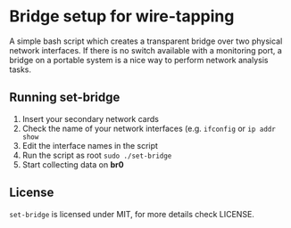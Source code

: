 # Bridge setup for wire-tapping

A simple bash script which creates a transparent bridge over two physical
network interfaces. If there is no switch available with a monitoring port,
a bridge on a portable system is a nice way to perform network analysis tasks.

## Running set-bridge

1. Insert your secondary network cards
2. Check the name of your network interfaces (e.g. `ifconfig` or `ip addr show`
3. Edit the interface names in the script
4. Run the script as root `sudo ./set-bridge`
5. Start collecting data on **br0**

## License
`set-bridge` is licensed under MIT, for more details check LICENSE.
